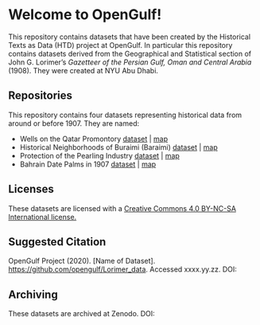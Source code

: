 # Welcome to OpenGulf!

This repository contains datasets that have been created by the Historical Texts as Data (HTD) project at OpenGulf. In particular this repository contains datasets derived from the Geographical and Statistical section of John G. Lorimer’s _Gazetteer of the Persian Gulf, Oman and Central Arabia_ (1908).  They were created at NYU Abu Dhabi.

## Repositories

This repository contains four datasets representing historical data from around or before 1907. They are named:

* Wells on the Qatar Promontory [dataset]() | [map]()
* Historical Neighborhoods of Buraimi (Baraimi) [dataset]() | [map]()
* Protection of the Pearling Industry [dataset]() | [map]()
* Bahrain Date Palms in 1907 [dataset]() | [map]()

## Licenses

These datasets are licensed with a [Creative Commons 4.0 BY-NC-SA International license.](https://creativecommons.org/licenses/by-nc-sa/4.0/)

## Suggested Citation 

OpenGulf Project (2020). [Name of Dataset]. https://github.com/opengulf/Lorimer_data. Accessed xxxx.yy.zz. DOI: 

## Archiving

These datasets are archived at Zenodo. DOI: 
